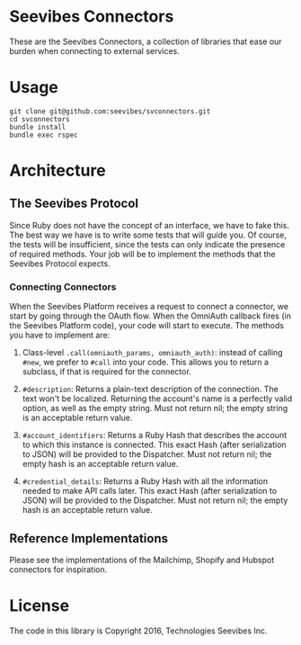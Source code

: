 # Seevibes Connectors

These are the Seevibes Connectors, a collection of libraries that ease our burden when connecting to external services.

# Usage

```
git clone git@github.com:seevibes/svconnectors.git
cd svconnectors
bundle install
bundle exec rspec
```

# Architecture

## The Seevibes Protocol

Since Ruby does not have the concept of an interface, we have to fake this. The best way we have is to write some tests
that will guide you. Of course, the tests will be insufficient, since the tests can only indicate the presence of required
methods. Your job will be to implement the methods that the Seevibes Protocol expects.

### Connecting Connectors

When the Seevibes Platform receives a request to connect a connector, we start by going through the OAuth flow. When the
OmniAuth callback fires (in the Seevibes Platform code), your code will start to execute. The methods you have to implement
are:

1. Class-level `.call(omniauth_params, omniauth_auth)`: instead of calling `#new`, we prefer to `#call` into your code.
    This allows you to return a subclass, if that is required for the connector.

2. `#description`:         Returns a plain-text description of the connection. The text won't be localized.
                           Returning the account's name is a perfectly valid option, as well as the empty string.
                           Must not return nil; the empty string is an acceptable return value.

3. `#account_identifiers`: Returns a Ruby Hash that describes the account to which this instance is connected.
                           This exact Hash (after serialization to JSON) will be provided to the Dispatcher.
                           Must not return nil; the empty hash is an acceptable return value.

4. `#credential_details`:  Returns a Ruby Hash with all the information needed to make API calls later.
                           This exact Hash (after serialization to JSON) will be provided to the Dispatcher.
                           Must not return nil; the empty hash is an acceptable return value.


## Reference Implementations

Please see the implementations of the Mailchimp, Shopify and Hubspot connectors for inspiration.

# License

The code in this library is Copyright 2016, Technologies Seevibes Inc.
